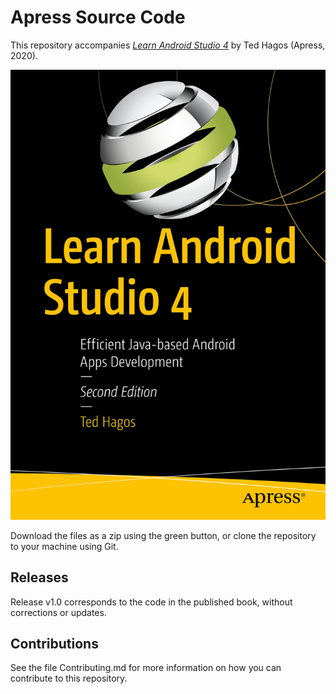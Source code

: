 # Apress Source Code

This repository accompanies [*Learn Android Studio 4*](https://www.apress.com/9781484259368) by Ted Hagos (Apress, 2020).

[comment]: #cover
![Cover image](9781484259368.jpg)

Download the files as a zip using the green button, or clone the repository to your machine using Git.

## Releases

Release v1.0 corresponds to the code in the published book, without corrections or updates.

## Contributions

See the file Contributing.md for more information on how you can contribute to this repository.